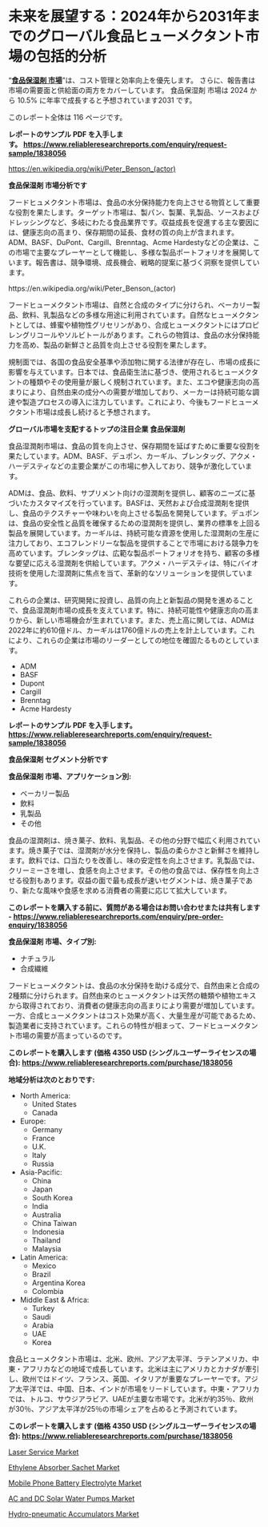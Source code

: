 <p><h1>未来を展望する：2024年から2031年までのグローバル食品ヒューメクタント市場の包括的分析</h1></p><p>&ldquo;<strong><a href="https://www.reliableresearchreports.com/food-humectants-r1838056?utm_campaign=110&utm_medium=9&utm_source=Github&utm_content=ia&utm_term=30102024&utm_id=food-humectants">食品保湿剤 市場</a></strong>&rdquo;は、コスト管理と効率向上を優先します。 さらに、報告書は市場の需要面と供給面の両方をカバーしています。 食品保湿剤 市場は 2024 から 10.5% に年率で成長すると予想されています2031 です。</p>
<p>このレポート全体は 116 ページです。</p>
<p><strong>レポートのサンプル PDF を入手します。&nbsp;<a href="https://www.reliableresearchreports.com/enquiry/request-sample/1838056?utm_campaign=110&utm_medium=9&utm_source=Github&utm_content=ia&utm_term=30102024&utm_id=food-humectants">https://www.reliableresearchreports.com/enquiry/request-sample/1838056</a></strong></p>
<p><a href="https://en.wikipedia.org/wiki/Peter_Benson_(actor)?utm_campaign=110&utm_medium=9&utm_source=Github&utm_content=ia&utm_term=30102024&utm_id=food-humectants">https://en.wikipedia.org/wiki/Peter_Benson_(actor)</a></p>
<p><strong>食品保湿剤 市場分析です</strong></p>
<p><p>フードヒュメクタント市場は、食品の水分保持能力を向上させる物質として重要な役割を果たします。ターゲット市場は、製パン、製菓、乳製品、ソースおよびドレッシングなど、多岐にわたる食品業界です。収益成長を促進する主な要因には、健康志向の高まり、保存期間の延長、食材の質の向上が含まれます。ADM、BASF、DuPont、Cargill、Brenntag、Acme Hardestyなどの企業は、この市場で主要なプレーヤーとして機能し、多様な製品ポートフォリオを展開しています。報告書は、競争環境、成長機会、戦略的提案に基づく洞察を提供しています。</p></p>
<p>https://en.wikipedia.org/wiki/Peter_Benson_(actor)</p>
<p><p>フードヒューメクタント市場は、自然と合成のタイプに分けられ、ベーカリー製品、飲料、乳製品などの多様な用途に利用されています。自然なヒューメクタントとしては、蜂蜜や植物性グリセリンがあり、合成ヒューメクタントにはプロピレングリコールやソルビトールがあります。これらの物質は、食品の水分保持能力を高め、製品の新鮮さと品質を向上させる役割を果たします。</p><p>規制面では、各国の食品安全基準や添加物に関する法律が存在し、市場の成長に影響を与えています。日本では、食品衛生法に基づき、使用されるヒューメクタントの種類やその使用量が厳しく規制されています。また、エコや健康志向の高まりにより、自然由来の成分への需要が増加しており、メーカーは持続可能な調達や製造プロセスの導入に注力しています。これにより、今後もフードヒューメクタント市場は成長し続けると予想されます。</p></p>
<p><strong>グローバル市場を支配するトップの注目企業 食品保湿剤</strong></p>
<p><p>食品湿潤剤市場は、食品の質を向上させ、保存期間を延ばすために重要な役割を果たしています。ADM、BASF、デュポン、カーギル、ブレンタッグ、アクメ・ハーデスティなどの主要企業がこの市場に参入しており、競争が激化しています。</p><p>ADMは、食品、飲料、サプリメント向けの湿潤剤を提供し、顧客のニーズに基づいたカスタマイズを行っています。BASFは、天然および合成湿潤剤を提供し、食品のテクスチャーや味わいを向上させる製品を開発しています。デュポンは、食品の安全性と品質を確保するための湿潤剤を提供し、業界の標準を上回る製品を展開しています。カーギルは、持続可能な資源を使用した湿潤剤の生産に注力しており、エコフレンドリーな製品を提供することで市場における競争力を高めています。ブレンタッグは、広範な製品ポートフォリオを持ち、顧客の多様な要望に応える湿潤剤を供給しています。アクメ・ハーデスティは、特にバイオ技術を使用した湿潤剤に焦点を当て、革新的なソリューションを提供しています。</p><p>これらの企業は、研究開発に投資し、品質の向上と新製品の開発を進めることで、食品湿潤剤市場の成長を支えています。特に、持続可能性や健康志向の高まりから、新しい市場機会が生まれています。また、売上高に関しては、ADMは2022年に約610億ドル、カーギルは1760億ドルの売上を計上しています。これにより、これらの企業は市場のリーダーとしての地位を確固たるものとしています。</p></p>
<p><ul><li>ADM</li><li>BASF</li><li>Dupont</li><li>Cargill</li><li>Brenntag</li><li>Acme Hardesty</li></ul></p>
<p><strong>レポートのサンプル PDF を入手します。 <a href="https://www.reliableresearchreports.com/enquiry/request-sample/1838056?utm_campaign=110&utm_medium=9&utm_source=Github&utm_content=ia&utm_term=30102024&utm_id=food-humectants">https://www.reliableresearchreports.com/enquiry/request-sample/1838056</a></strong></p>
<p><strong>食品保湿剤 セグメント分析です</strong></p>
<p><strong>食品保湿剤 市場、アプリケーション別:</strong></p>
<p><ul><li>ベーカリー製品</li><li>飲料</li><li>乳製品</li><li>その他</li></ul></p>
<p><p>食品の湿潤剤は、焼き菓子、飲料、乳製品、その他の分野で幅広く利用されています。焼き菓子では、湿潤剤が水分を保持し、製品の柔らかさと新鮮さを維持します。飲料では、口当たりを改善し、味の安定性を向上させます。乳製品では、クリーミーさを増し、食感を向上させます。その他の食品では、保存性を向上させる役割もあります。収益の面で最も成長が速いセグメントは、焼き菓子であり、新たな風味や食感を求める消費者の需要に応じて拡大しています。</p></p>
<p><strong>このレポートを購入する前に、質問がある場合はお問い合わせまたは共有します - <a href="https://www.reliableresearchreports.com/enquiry/pre-order-enquiry/1838056?utm_campaign=110&utm_medium=9&utm_source=Github&utm_content=ia&utm_term=30102024&utm_id=food-humectants">https://www.reliableresearchreports.com/enquiry/pre-order-enquiry/1838056</a></strong></p>
<p><strong>食品保湿剤 市場、タイプ別:</strong></p>
<p><ul><li>ナチュラル</li><li>合成繊維</li></ul></p>
<p><p>フードヒューメクタントは、食品の水分保持を助ける成分で、自然由来と合成の2種類に分けられます。自然由来のヒューメクタントは天然の糖類や植物エキスから取得されており、消費者の健康志向の高まりにより需要が増加しています。一方、合成ヒューメクタントはコスト効果が高く、大量生産が可能であるため、製造業者に支持されています。これらの特性が相まって、フードヒューメクタント市場の需要が高まっているのです。</p></p>
<p><strong>このレポートを購入します (価格 4350 USD (シングルユーザーライセンスの場合): <a href="https://www.reliableresearchreports.com/purchase/1838056?utm_campaign=110&utm_medium=9&utm_source=Github&utm_content=ia&utm_term=30102024&utm_id=food-humectants">https://www.reliableresearchreports.com/purchase/1838056</a></strong></p>
<p><strong>地域分析は次のとおりです:</strong></p>
<p><ul>
    <li>
        North America:
        <ul>
            <li>United States</li>
            <li>Canada</li>
        </ul>
    </li>
    <li>
        Europe:
        <ul>
            <li>Germany</li>
            <li>France</li>
            <li>U.K.</li>
            <li>Italy</li>
            <li>Russia</li>
        </ul>
    </li>
    <li>
        Asia-Pacific:
        <ul>
            <li>China</li>
            <li>Japan</li>
            <li>South Korea</li>
            <li>India</li>
            <li>Australia</li>
            <li>China Taiwan</li>
            <li>Indonesia</li>
            <li>Thailand</li>
            <li>Malaysia</li>
        </ul>
    </li>
    <li>
        Latin America:
        <ul>
            <li>Mexico</li>
            <li>Brazil</li>
            <li>Argentina Korea</li>
            <li>Colombia</li>
        </ul>
    </li>
    <li>
        Middle East & Africa:
        <ul>
            <li>Turkey</li>
            <li>Saudi</li>
            <li>Arabia</li>
            <li>UAE</li>
            <li>Korea</li>
        </ul>
    </li>
    </ul></p>
<p><p>食品ヒューメクタント市場は、北米、欧州、アジア太平洋、ラテンアメリカ、中東・アフリカなどの地域で成長しています。北米は主にアメリカとカナダが牽引し、欧州ではドイツ、フランス、英国、イタリアが重要なプレーヤーです。アジア太平洋では、中国、日本、インドが市場をリードしています。中東・アフリカでは、トルコ、サウジアラビア、UAEが主要な市場です。北米が約35％、欧州が30％、アジア太平洋が25％の市場シェアを占めると予測されています。</p></p>
<p><strong>このレポートを購入します (価格 4350 USD (シングルユーザーライセンスの場合): <a href="https://www.reliableresearchreports.com/purchase/1838056?utm_campaign=110&utm_medium=9&utm_source=Github&utm_content=ia&utm_term=30102024&utm_id=food-humectants">https://www.reliableresearchreports.com/purchase/1838056</a></strong></p>
<p><p><a href="https://www.linkedin.com/pulse/strategic-market-insights-global-laser-service-2024-2031-lchdc?utm_campaign=110&utm_medium=9&utm_source=Github&utm_content=ia&utm_term=30102024&utm_id=food-humectants">Laser Service Market</a></p><p><a href="https://www.linkedin.com/pulse/ethylene-absorber-sachet-market-size-growth-industry-xv3af?utm_campaign=110&utm_medium=9&utm_source=Github&utm_content=ia&utm_term=30102024&utm_id=food-humectants">Ethylene Absorber Sachet Market</a></p><p><a href="https://github.com/kathiestrine5ty/Market-Research-Report-List-1/blob/main/mobile-phone-battery-electrolyte-market.md?utm_campaign=110&utm_medium=9&utm_source=Github&utm_content=ia&utm_term=30102024&utm_id=food-humectants">Mobile Phone Battery Electrolyte Market</a></p><p><a href="https://issuu.com/reportprime-2/docs/ac-and-dc-solar-water-pumps-market-_fa65692efdb33c?utm_campaign=110&utm_medium=9&utm_source=Github&utm_content=ia&utm_term=30102024&utm_id=food-humectants">AC and DC Solar Water Pumps Market</a></p><p><a href="https://issuu.com/reportprime-2/docs/hydro-pneumatic-accumulators-market_eab9b89723e09e?utm_campaign=110&utm_medium=9&utm_source=Github&utm_content=ia&utm_term=30102024&utm_id=food-humectants">Hydro-pneumatic Accumulators Market</a></p></p>